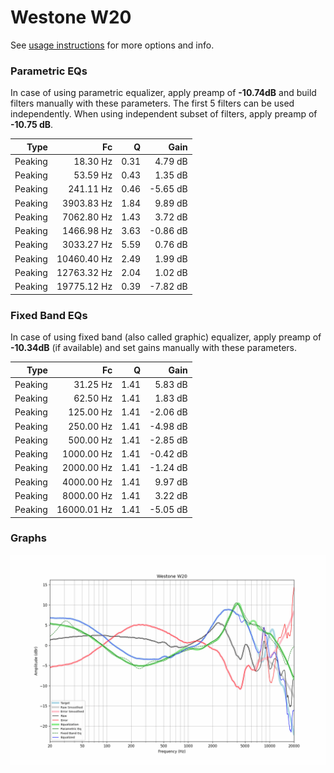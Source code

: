 # Westone W20
See [usage instructions](https://github.com/jaakkopasanen/AutoEq#usage) for more options and info.

### Parametric EQs
In case of using parametric equalizer, apply preamp of **-10.74dB** and build filters manually
with these parameters. The first 5 filters can be used independently.
When using independent subset of filters, apply preamp of **-10.75 dB**.

| Type    | Fc          |    Q | Gain     |
|--------:|------------:|-----:|---------:|
| Peaking | 18.30 Hz    | 0.31 | 4.79 dB  |
| Peaking | 53.59 Hz    | 0.43 | 1.35 dB  |
| Peaking | 241.11 Hz   | 0.46 | -5.65 dB |
| Peaking | 3903.83 Hz  | 1.84 | 9.89 dB  |
| Peaking | 7062.80 Hz  | 1.43 | 3.72 dB  |
| Peaking | 1466.98 Hz  | 3.63 | -0.86 dB |
| Peaking | 3033.27 Hz  | 5.59 | 0.76 dB  |
| Peaking | 10460.40 Hz | 2.49 | 1.99 dB  |
| Peaking | 12763.32 Hz | 2.04 | 1.02 dB  |
| Peaking | 19775.12 Hz | 0.39 | -7.82 dB |

### Fixed Band EQs
In case of using fixed band (also called graphic) equalizer, apply preamp of **-10.34dB**
(if available) and set gains manually with these parameters.

| Type    | Fc          |    Q | Gain     |
|--------:|------------:|-----:|---------:|
| Peaking | 31.25 Hz    | 1.41 | 5.83 dB  |
| Peaking | 62.50 Hz    | 1.41 | 1.83 dB  |
| Peaking | 125.00 Hz   | 1.41 | -2.06 dB |
| Peaking | 250.00 Hz   | 1.41 | -4.98 dB |
| Peaking | 500.00 Hz   | 1.41 | -2.85 dB |
| Peaking | 1000.00 Hz  | 1.41 | -0.42 dB |
| Peaking | 2000.00 Hz  | 1.41 | -1.24 dB |
| Peaking | 4000.00 Hz  | 1.41 | 9.97 dB  |
| Peaking | 8000.00 Hz  | 1.41 | 3.22 dB  |
| Peaking | 16000.01 Hz | 1.41 | -5.05 dB |

### Graphs
![](./Westone%20W20.png)